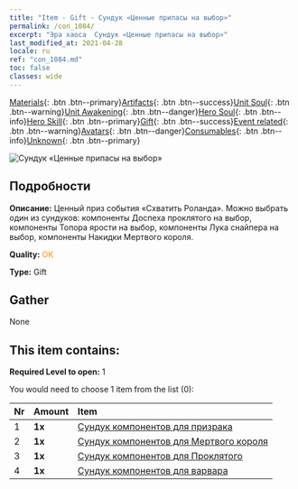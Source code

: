 ```yaml
---
title: "Item - Gift - Сундук «Ценные припасы на выбор»"
permalink: /con_1084/
excerpt: "Эра хаоса  Сундук «Ценные припасы на выбор»"
last_modified_at: 2021-04-28
locale: ru
ref: "con_1084.md"
toc: false
classes: wide
---
```

 [Materials](/ItemsRU/){: .btn .btn--primary}[Artifacts](/ItemsRU/Artifacts/){: .btn .btn--success}[Unit Soul](/ItemsRU/UnitSoul/){: .btn .btn--warning}[Unit Awakening](/ItemsRU/UnitAwakening/){: .btn .btn--danger}[Hero Soul](/ItemsRU/HeroSoul/){: .btn .btn--info}[Hero Skill](/ItemsRU/HeroSkill/){: .btn .btn--primary}[Gift](/ItemsRU/Gift/){: .btn .btn--success}[Event related](/ItemsRU/Events/){: .btn .btn--warning}[Avatars](/ItemsRU/Avatars/){: .btn .btn--danger}[Consumables](/ItemsRU/Consumables/){: .btn .btn--info}[Unknown](/ItemsRU/Unknown/){: .btn .btn--primary}

 ![Сундук «Ценные припасы на выбор»](/images/t/i_907066.png)

## Подробности
 **Описание:** Ценный приз события «Схватить Роланда». Можно выбрать один из сундуков: компоненты Доспеха проклятого на выбор, компоненты Топора ярости на выбор, компоненты Лука снайпера на выбор, компоненты Накидки Мертвого короля.

 **Quality:** <span style="color: #FF8C00">OK</span>

 **Type:** Gift

## Gather

  None

## This item contains:

 **Required Level to open:** 1

 You would need to choose 1 item from the list (0):

  | Nr | Amount |     Item    |
  |:---|:-------|:------------|
  | 1 |  **1x** | [Сундук компонентов для призрака](/ItemsRU/con_1339/) |  | 
  | 2 |  **1x** | [Сундук компонентов для Мертвого короля](/ItemsRU/con_1340/) |  | 
  | 3 |  **1x** | [Сундук компонентов для Проклятого](/ItemsRU/con_1341/) |  | 
  | 4 |  **1x** | [Сундук компонентов для варвара](/ItemsRU/con_1342/) |  | 
